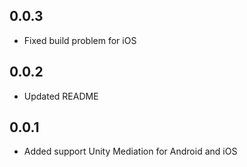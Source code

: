 ## 0.0.3

* Fixed build problem for iOS

## 0.0.2

* Updated README

## 0.0.1

* Added support Unity Mediation for Android and iOS